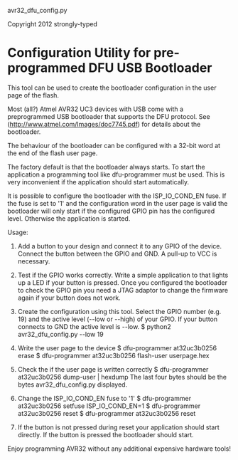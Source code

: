 avr32_dfu_config.py

Copyright 2012 strongly-typed

Configuration Utility for pre-programmed DFU USB Bootloader
===========================================================

This tool can be used to create the bootloader configuration
in the user page of the flash.

Most (all?) Atmel AVR32 UC3 devices with USB come with a preprogrammed
USB bootloader that supports the DFU protocol. See
(http://www.atmel.com/Images/doc7745.pdf)
for details about the bootloader.

The behaviour of the bootloader can be configured with a 32-bit word
at the end of the flash user page.

The factory default is that the bootloader always starts. To start
the application a programming tool like dfu-programmer must be used.
This is very inconvenient if the application should start automatically.

It is possible to configure the bootloader with the ISP_IO_COND_EN fuse.
If the fuse is set to '1' and the configuration word in the user
page is valid the bootloader will only start if the configured GPIO
pin has the configured level. Otherwise the application is started.

Usage:

1) Add a button to your design and connect it to any GPIO of the device.
   Connect the button between the GPIO and GND. A pull-up to VCC is necessary.

2) Test if the GPIO works correctly.
   Write a simple application to that lights up a LED if your button is pressed.
   Once you configured the bootloader to check the GPIO pin you need
   a JTAG adaptor to change the firmware again if your button does not work.

3) Create the configuration using this tool.
   Select the GPIO number (e.g. 19) and the active level (--low or --high) of your GPIO.
   If your button connects to GND the active level is --low.
   $ python2 avr32_dfu_config.py --low 19

4) Write the user page to the device
   $ dfu-programmer at32uc3b0256 erase
   $ dfu-programmer at32uc3b0256 flash-user userpage.hex

5) Check the if the user page is written correctly
   $ dfu-programmer at32uc3b0256 dump-user | hexdump
   The last four bytes should be the bytes avr32_dfu_config.py displayed.

6) Change the ISP_IO_COND_EN fuse to '1'
   $ dfu-programmer at32uc3b0256 setfuse ISP_IO_COND_EN=1
   $ dfu-programmer at32uc3b0256 reset
   $ dfu-programmer at32uc3b0256 reset

7) If the button is not pressed during reset your application should start
   directly. If the button is pressed the bootloader should start.

Enjoy programming AVR32 without any additional expensive hardware tools!
